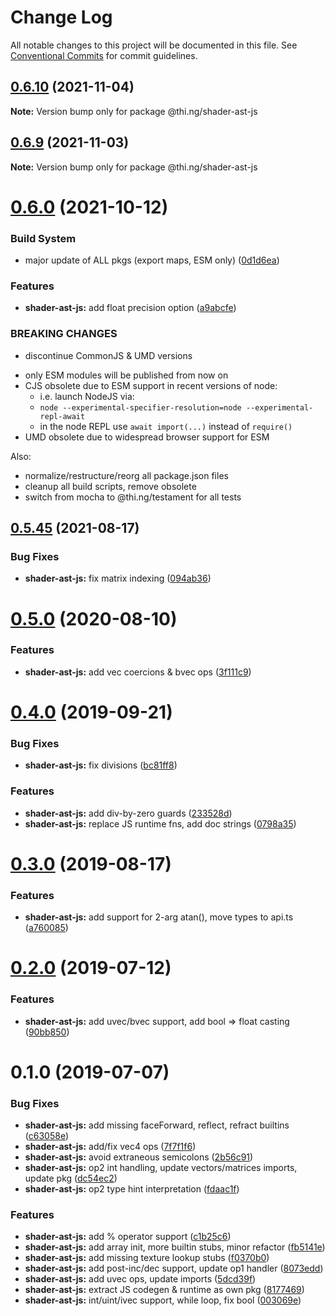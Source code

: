 # Change Log

All notable changes to this project will be documented in this file.
See [Conventional Commits](https://conventionalcommits.org) for commit guidelines.

## [0.6.10](https://github.com/thi-ng/umbrella/compare/@thi.ng/shader-ast-js@0.6.9...@thi.ng/shader-ast-js@0.6.10) (2021-11-04)

**Note:** Version bump only for package @thi.ng/shader-ast-js





## [0.6.9](https://github.com/thi-ng/umbrella/compare/@thi.ng/shader-ast-js@0.6.8...@thi.ng/shader-ast-js@0.6.9) (2021-11-03)

**Note:** Version bump only for package @thi.ng/shader-ast-js





# [0.6.0](https://github.com/thi-ng/umbrella/compare/@thi.ng/shader-ast-js@0.5.49...@thi.ng/shader-ast-js@0.6.0) (2021-10-12)


### Build System

* major update of ALL pkgs (export maps, ESM only) ([0d1d6ea](https://github.com/thi-ng/umbrella/commit/0d1d6ea9fab2a645d6c5f2bf2591459b939c09b6))


### Features

* **shader-ast-js:** add float precision option ([a9abcfe](https://github.com/thi-ng/umbrella/commit/a9abcfe7304fd6f8273ed1c2c7d190abedeaca13))


### BREAKING CHANGES

* discontinue CommonJS & UMD versions

- only ESM modules will be published from now on
- CJS obsolete due to ESM support in recent versions of node:
  - i.e. launch NodeJS via:
  - `node --experimental-specifier-resolution=node --experimental-repl-await`
  - in the node REPL use `await import(...)` instead of `require()`
- UMD obsolete due to widespread browser support for ESM

Also:
- normalize/restructure/reorg all package.json files
- cleanup all build scripts, remove obsolete
- switch from mocha to @thi.ng/testament for all tests






##  [0.5.45](https://github.com/thi-ng/umbrella/compare/@thi.ng/shader-ast-js@0.5.44...@thi.ng/shader-ast-js@0.5.45) (2021-08-17)

###  Bug Fixes

- **shader-ast-js:** fix matrix indexing ([094ab36](https://github.com/thi-ng/umbrella/commit/094ab360f927dd0f9cecc8afa090de79334295dd))

#  [0.5.0](https://github.com/thi-ng/umbrella/compare/@thi.ng/shader-ast-js@0.4.40...@thi.ng/shader-ast-js@0.5.0) (2020-08-10)

###  Features

- **shader-ast-js:** add vec coercions & bvec ops ([3f111c9](https://github.com/thi-ng/umbrella/commit/3f111c98190c8c6972033901df391a237d7d8491))

#  [0.4.0](https://github.com/thi-ng/umbrella/compare/@thi.ng/shader-ast-js@0.3.1...@thi.ng/shader-ast-js@0.4.0) (2019-09-21)

###  Bug Fixes

- **shader-ast-js:** fix divisions ([bc81ff8](https://github.com/thi-ng/umbrella/commit/bc81ff8))

###  Features

- **shader-ast-js:** add div-by-zero guards ([233528d](https://github.com/thi-ng/umbrella/commit/233528d))
- **shader-ast-js:** replace JS runtime fns, add doc strings ([0798a35](https://github.com/thi-ng/umbrella/commit/0798a35))

#  [0.3.0](https://github.com/thi-ng/umbrella/compare/@thi.ng/shader-ast-js@0.2.3...@thi.ng/shader-ast-js@0.3.0) (2019-08-17)

###  Features

- **shader-ast-js:** add support for 2-arg atan(), move types to api.ts ([a760085](https://github.com/thi-ng/umbrella/commit/a760085))

#  [0.2.0](https://github.com/thi-ng/umbrella/compare/@thi.ng/shader-ast-js@0.1.1...@thi.ng/shader-ast-js@0.2.0) (2019-07-12)

###  Features

- **shader-ast-js:** add uvec/bvec support, add bool => float casting ([90bb850](https://github.com/thi-ng/umbrella/commit/90bb850))

#  0.1.0 (2019-07-07)

###  Bug Fixes

- **shader-ast-js:** add missing faceForward, reflect, refract builtins ([c63058e](https://github.com/thi-ng/umbrella/commit/c63058e))
- **shader-ast-js:** add/fix vec4 ops ([7f7f1f6](https://github.com/thi-ng/umbrella/commit/7f7f1f6))
- **shader-ast-js:** avoid extraneous semicolons ([2b56c91](https://github.com/thi-ng/umbrella/commit/2b56c91))
- **shader-ast-js:** op2 int handling, update vectors/matrices imports, update pkg ([dc54ec2](https://github.com/thi-ng/umbrella/commit/dc54ec2))
- **shader-ast-js:** op2 type hint interpretation ([fdaac1f](https://github.com/thi-ng/umbrella/commit/fdaac1f))

###  Features

- **shader-ast-js:** add % operator support ([c1b25c6](https://github.com/thi-ng/umbrella/commit/c1b25c6))
- **shader-ast-js:** add array init, more builtin stubs, minor refactor ([fb5141e](https://github.com/thi-ng/umbrella/commit/fb5141e))
- **shader-ast-js:** add missing texture lookup stubs ([f0370b0](https://github.com/thi-ng/umbrella/commit/f0370b0))
- **shader-ast-js:** add post-inc/dec support, update op1 handler ([8073edd](https://github.com/thi-ng/umbrella/commit/8073edd))
- **shader-ast-js:** add uvec ops, update imports ([5dcd39f](https://github.com/thi-ng/umbrella/commit/5dcd39f))
- **shader-ast-js:** extract JS codegen & runtime as own pkg ([8177469](https://github.com/thi-ng/umbrella/commit/8177469))
- **shader-ast-js:** int/uint/ivec support, while loop, fix bool ([003069e](https://github.com/thi-ng/umbrella/commit/003069e))
